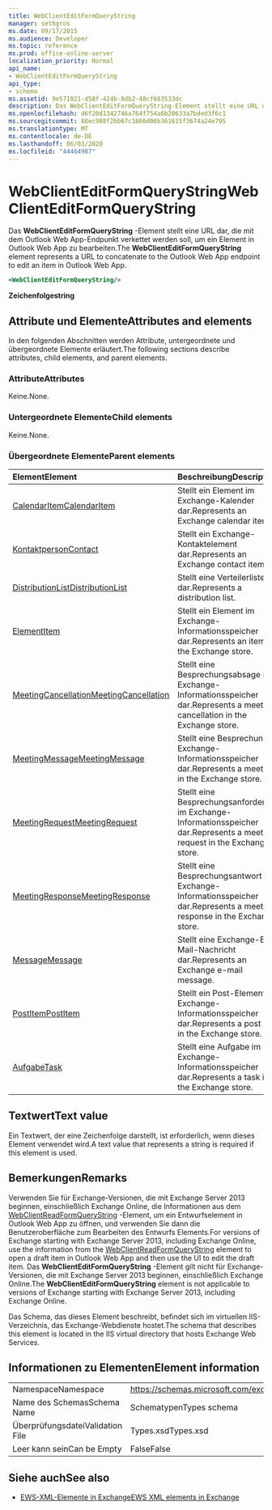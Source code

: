 ```yaml
---
title: WebClientEditFormQueryString
manager: sethgros
ms.date: 09/17/2015
ms.audience: Developer
ms.topic: reference
ms.prod: office-online-server
localization_priority: Normal
api_name:
- WebClientEditFormQueryString
api_type:
- schema
ms.assetid: 9e571021-d58f-424b-8db2-48cf683533dc
description: Das WebClientEditFormQueryString-Element stellt eine URL dar, die mit dem Outlook Web App-Endpunkt verkettet werden soll, um ein Element in Outlook Web App zu bearbeiten.
ms.openlocfilehash: d6f20d1342746a764f754a6b20633a7bded3f6c1
ms.sourcegitcommit: 88ec988f2bb67c1866d06b361615f3674a24e795
ms.translationtype: MT
ms.contentlocale: de-DE
ms.lasthandoff: 06/03/2020
ms.locfileid: "44464987"
---
```

# <a name="webclienteditformquerystring"></a><span data-ttu-id="3161f-103">WebClientEditFormQueryString</span><span class="sxs-lookup"><span data-stu-id="3161f-103">WebClientEditFormQueryString</span></span>

<span data-ttu-id="3161f-104">Das **WebClientEditFormQueryString** -Element stellt eine URL dar, die mit dem Outlook Web App-Endpunkt verkettet werden soll, um ein Element in Outlook Web App zu bearbeiten.</span><span class="sxs-lookup"><span data-stu-id="3161f-104">The **WebClientEditFormQueryString** element represents a URL to concatenate to the Outlook Web App endpoint to edit an item in Outlook Web App.</span></span> 
  
```XML
<WebClientEditFormQueryString/>
```

 <span data-ttu-id="3161f-105">**Zeichenfolge**</span><span class="sxs-lookup"><span data-stu-id="3161f-105">**string**</span></span>
## <a name="attributes-and-elements"></a><span data-ttu-id="3161f-106">Attribute und Elemente</span><span class="sxs-lookup"><span data-stu-id="3161f-106">Attributes and elements</span></span>

<span data-ttu-id="3161f-107">In den folgenden Abschnitten werden Attribute, untergeordnete und übergeordnete Elemente erläutert.</span><span class="sxs-lookup"><span data-stu-id="3161f-107">The following sections describe attributes, child elements, and parent elements.</span></span>
  
### <a name="attributes"></a><span data-ttu-id="3161f-108">Attribute</span><span class="sxs-lookup"><span data-stu-id="3161f-108">Attributes</span></span>

<span data-ttu-id="3161f-109">Keine.</span><span class="sxs-lookup"><span data-stu-id="3161f-109">None.</span></span>
  
### <a name="child-elements"></a><span data-ttu-id="3161f-110">Untergeordnete Elemente</span><span class="sxs-lookup"><span data-stu-id="3161f-110">Child elements</span></span>

<span data-ttu-id="3161f-111">Keine.</span><span class="sxs-lookup"><span data-stu-id="3161f-111">None.</span></span>
  
### <a name="parent-elements"></a><span data-ttu-id="3161f-112">Übergeordnete Elemente</span><span class="sxs-lookup"><span data-stu-id="3161f-112">Parent elements</span></span>

|<span data-ttu-id="3161f-113">**Element**</span><span class="sxs-lookup"><span data-stu-id="3161f-113">**Element**</span></span>|<span data-ttu-id="3161f-114">**Beschreibung**</span><span class="sxs-lookup"><span data-stu-id="3161f-114">**Description**</span></span>|
|:-----|:-----|
|[<span data-ttu-id="3161f-115">CalendarItem</span><span class="sxs-lookup"><span data-stu-id="3161f-115">CalendarItem</span></span>](calendaritem.md) <br/> |<span data-ttu-id="3161f-116">Stellt ein Element im Exchange-Kalender dar.</span><span class="sxs-lookup"><span data-stu-id="3161f-116">Represents an Exchange calendar item.</span></span>  <br/> |
|[<span data-ttu-id="3161f-117">Kontaktperson</span><span class="sxs-lookup"><span data-stu-id="3161f-117">Contact</span></span>](contact.md) <br/> |<span data-ttu-id="3161f-118">Stellt ein Exchange-Kontaktelement dar.</span><span class="sxs-lookup"><span data-stu-id="3161f-118">Represents an Exchange contact item.</span></span>  <br/> |
|[<span data-ttu-id="3161f-119">DistributionList</span><span class="sxs-lookup"><span data-stu-id="3161f-119">DistributionList</span></span>](distributionlist.md) <br/> |<span data-ttu-id="3161f-120">Stellt eine Verteilerliste dar.</span><span class="sxs-lookup"><span data-stu-id="3161f-120">Represents a distribution list.</span></span>  <br/> |
|[<span data-ttu-id="3161f-121">Element</span><span class="sxs-lookup"><span data-stu-id="3161f-121">Item</span></span>](item.md) <br/> |<span data-ttu-id="3161f-122">Stellt ein Element im Exchange-Informationsspeicher dar.</span><span class="sxs-lookup"><span data-stu-id="3161f-122">Represents an item in the Exchange store.</span></span>  <br/> |
|[<span data-ttu-id="3161f-123">MeetingCancellation</span><span class="sxs-lookup"><span data-stu-id="3161f-123">MeetingCancellation</span></span>](meetingcancellation.md) <br/> |<span data-ttu-id="3161f-124">Stellt eine Besprechungsabsage im Exchange-Informationsspeicher dar.</span><span class="sxs-lookup"><span data-stu-id="3161f-124">Represents a meeting cancellation in the Exchange store.</span></span>  <br/> |
|[<span data-ttu-id="3161f-125">MeetingMessage</span><span class="sxs-lookup"><span data-stu-id="3161f-125">MeetingMessage</span></span>](meetingmessage.md) <br/> |<span data-ttu-id="3161f-126">Stellt eine Besprechung im Exchange-Informationsspeicher dar.</span><span class="sxs-lookup"><span data-stu-id="3161f-126">Represents a meeting in the Exchange store.</span></span>  <br/> |
|[<span data-ttu-id="3161f-127">MeetingRequest</span><span class="sxs-lookup"><span data-stu-id="3161f-127">MeetingRequest</span></span>](meetingrequest.md) <br/> |<span data-ttu-id="3161f-128">Stellt eine Besprechungsanforderung im Exchange-Informationsspeicher dar.</span><span class="sxs-lookup"><span data-stu-id="3161f-128">Represents a meeting request in the Exchange store.</span></span>  <br/> |
|[<span data-ttu-id="3161f-129">MeetingResponse</span><span class="sxs-lookup"><span data-stu-id="3161f-129">MeetingResponse</span></span>](meetingresponse.md) <br/> |<span data-ttu-id="3161f-130">Stellt eine Besprechungsantwort im Exchange-Informationsspeicher dar.</span><span class="sxs-lookup"><span data-stu-id="3161f-130">Represents a meeting response in the Exchange store.</span></span>  <br/> |
|[<span data-ttu-id="3161f-131">Message</span><span class="sxs-lookup"><span data-stu-id="3161f-131">Message</span></span>](message-ex15websvcsotherref.md) <br/> |<span data-ttu-id="3161f-132">Stellt eine Exchange-E-Mail-Nachricht dar.</span><span class="sxs-lookup"><span data-stu-id="3161f-132">Represents an Exchange e-mail message.</span></span>  <br/> |
|[<span data-ttu-id="3161f-133">PostItem</span><span class="sxs-lookup"><span data-stu-id="3161f-133">PostItem</span></span>](postitem.md) <br/> |<span data-ttu-id="3161f-134">Stellt ein Post-Element im Exchange-Informationsspeicher dar.</span><span class="sxs-lookup"><span data-stu-id="3161f-134">Represents a post item in the Exchange store.</span></span>  <br/> |
|[<span data-ttu-id="3161f-135">Aufgabe</span><span class="sxs-lookup"><span data-stu-id="3161f-135">Task</span></span>](task.md) <br/> |<span data-ttu-id="3161f-136">Stellt eine Aufgabe im Exchange-Informationsspeicher dar.</span><span class="sxs-lookup"><span data-stu-id="3161f-136">Represents a task in the Exchange store.</span></span>  <br/> |
   
## <a name="text-value"></a><span data-ttu-id="3161f-137">Textwert</span><span class="sxs-lookup"><span data-stu-id="3161f-137">Text value</span></span>

<span data-ttu-id="3161f-138">Ein Textwert, der eine Zeichenfolge darstellt, ist erforderlich, wenn dieses Element verwendet wird.</span><span class="sxs-lookup"><span data-stu-id="3161f-138">A text value that represents a string is required if this element is used.</span></span>
  
## <a name="remarks"></a><span data-ttu-id="3161f-139">Bemerkungen</span><span class="sxs-lookup"><span data-stu-id="3161f-139">Remarks</span></span>

<span data-ttu-id="3161f-140">Verwenden Sie für Exchange-Versionen, die mit Exchange Server 2013 beginnen, einschließlich Exchange Online, die Informationen aus dem [WebClientReadFormQueryString](webclientreadformquerystring.md) -Element, um ein Entwurfselement in Outlook Web App zu öffnen, und verwenden Sie dann die Benutzeroberfläche zum Bearbeiten des Entwurfs Elements.</span><span class="sxs-lookup"><span data-stu-id="3161f-140">For versions of Exchange starting with Exchange Server 2013, including Exchange Online, use the information from the [WebClientReadFormQueryString](webclientreadformquerystring.md) element to open a draft item in Outlook Web App and then use the UI to edit the draft item.</span></span> <span data-ttu-id="3161f-141">Das **WebClientEditFormQueryString** -Element gilt nicht für Exchange-Versionen, die mit Exchange Server 2013 beginnen, einschließlich Exchange Online.</span><span class="sxs-lookup"><span data-stu-id="3161f-141">The **WebClientEditFormQueryString** element is not applicable to versions of Exchange starting with Exchange Server 2013, including Exchange Online.</span></span> 
  
<span data-ttu-id="3161f-142">Das Schema, das dieses Element beschreibt, befindet sich im virtuellen IIS-Verzeichnis, das Exchange-Webdienste hostet.</span><span class="sxs-lookup"><span data-stu-id="3161f-142">The schema that describes this element is located in the IIS virtual directory that hosts Exchange Web Services.</span></span>
  
## <a name="element-information"></a><span data-ttu-id="3161f-143">Informationen zu Elementen</span><span class="sxs-lookup"><span data-stu-id="3161f-143">Element information</span></span>

|||
|:-----|:-----|
|<span data-ttu-id="3161f-144">Namespace</span><span class="sxs-lookup"><span data-stu-id="3161f-144">Namespace</span></span>  <br/> |https://schemas.microsoft.com/exchange/services/2006/types  <br/> |
|<span data-ttu-id="3161f-145">Name des Schemas</span><span class="sxs-lookup"><span data-stu-id="3161f-145">Schema Name</span></span>  <br/> |<span data-ttu-id="3161f-146">Schematypen</span><span class="sxs-lookup"><span data-stu-id="3161f-146">Types schema</span></span>  <br/> |
|<span data-ttu-id="3161f-147">Überprüfungsdatei</span><span class="sxs-lookup"><span data-stu-id="3161f-147">Validation File</span></span>  <br/> |<span data-ttu-id="3161f-148">Types.xsd</span><span class="sxs-lookup"><span data-stu-id="3161f-148">Types.xsd</span></span>  <br/> |
|<span data-ttu-id="3161f-149">Leer kann sein</span><span class="sxs-lookup"><span data-stu-id="3161f-149">Can be Empty</span></span>  <br/> |<span data-ttu-id="3161f-150">False</span><span class="sxs-lookup"><span data-stu-id="3161f-150">False</span></span>  <br/> |
   
## <a name="see-also"></a><span data-ttu-id="3161f-151">Siehe auch</span><span class="sxs-lookup"><span data-stu-id="3161f-151">See also</span></span>



- [<span data-ttu-id="3161f-152">EWS-XML-Elemente in Exchange</span><span class="sxs-lookup"><span data-stu-id="3161f-152">EWS XML elements in Exchange</span></span>](ews-xml-elements-in-exchange.md)

